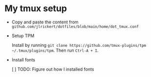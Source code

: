 # My tmux setup

- Copy and paste the content from `github.com/jlrickert/dotfiles/blob/main/home/dot_tmux.conf`
- Setup TPM

  Install by running `git clone https://github.com/tmux-plugins/tpm ~/.tmux/plugins/tpm`. Then run `Ctrl-A + I`.

- Install fonts

  [ ] TODO: Figure out how I installed fonts